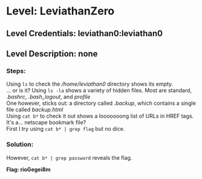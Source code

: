 # Level: LeviathanZero
## Level Credentials: leviathan0:leviathan0
## Level Description: none

### Steps:
Using `ls` to check the */home/leviathan0* directory shows its empty.    
... or is it? Using `ls -la` shows a variety of hidden files. Most are standard, *.bashrc*, *.bash_logout*, and *profile*    
One however, sticks out: a directory called *.backup*, which contains a single file called *backup.html*    
Using `cat b*` to check it out shows a looooooong list of URLs in HREF tags. It's a... netscape bookmark file?   
First I try using `cat b* | grep flag` but no dice.  
### Solution:
However, `cat b* | grep password` reveals the flag.  


**Flag: rioGegei8m**
